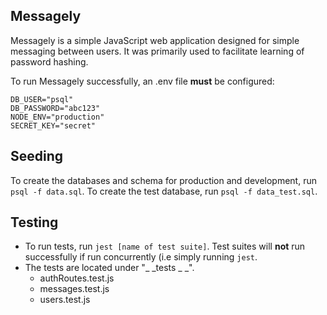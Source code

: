 ## Messagely
Messagely is a simple JavaScript web application designed for simple messaging between users. It was primarily used to facilitate learning of password hashing.

To run Messagely successfully, an .env file **must** be configured:

    DB_USER="psql"
    DB_PASSWORD="abc123"
    NODE_ENV="production"
    SECRET_KEY="secret"
    
## Seeding
To create the databases and schema for production and development, run `psql -f data.sql`.
To create the test database, run `psql -f data_test.sql`.
    
## Testing

 - To run tests, run `jest [name of test suite]`. Test suites will **not** run successfully if run concurrently (i.e simply running `jest`.
 - The tests are located under "_ _tests _ _".
	 - authRoutes.test.js
	 - messages.test.js
	 - users.test.js

